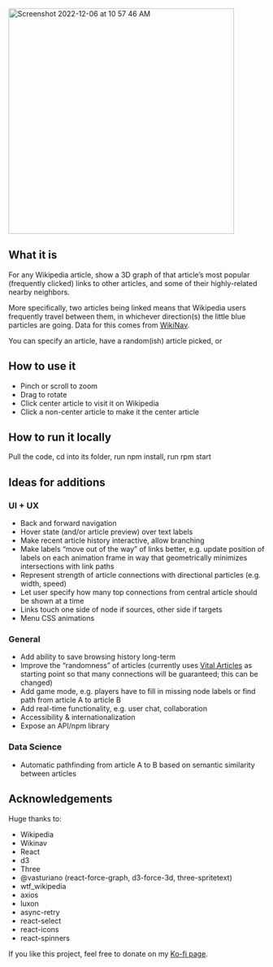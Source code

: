 <img width="444" alt="Screenshot 2022-12-06 at 10 57 46 AM" src="https://user-images.githubusercontent.com/16053305/206032613-ed67b49c-cb44-46df-b444-3a7b5777e0e5.png">

## What it is

For any Wikipedia article, show a 3D graph of that article’s most popular (frequently clicked) links to other articles, and some of their highly-related nearby neighbors. 

More specifically, two articles being linked means that Wikipedia users frequently travel between them, in whichever direction(s) the little blue particles are going. Data for this comes from [WikiNav](wikinav.toolforge.org).

You can specify an article, have a random(ish) article picked, or 

## How to use it

- Pinch or scroll to zoom
- Drag to rotate
- Click center article to visit it on Wikipedia
- Click a non-center article to make it the center article

## How to run it locally

Pull the code, cd into its folder, run npm install, run rpm start

## Ideas for additions

### UI + UX
- Back and forward navigation
- Hover state (and/or article preview) over text labels
- Make recent article history interactive, allow branching
- Make labels “move out of the way” of links better, e.g. update position of labels on each animation frame in way that geometrically minimizes intersections with link paths
- Represent strength of article connections with directional particles (e.g. width, speed)
- Let user specify how many top connections from central article should be shown at a time
- Links touch one side of node if sources, other side if targets
- Menu CSS animations

### General
- Add ability to save browsing history long-term
- Improve the “randomness” of articles (currently uses [Vital Articles](https://en.wikipedia.org/wiki/Wikipedia:Vital_articles) as starting point so that many connections will be guaranteed; this can be changed)
- Add game mode, e.g. players have to fill in missing node labels or find path from article A to article B
- Add real-time functionality, e.g. user chat, collaboration
- Accessibility & internationalization
- Expose an API/npm library

### Data Science 
- Automatic pathfinding from article A to B based on semantic similarity between articles

## Acknowledgements

Huge thanks to:
- Wikipedia
- Wikinav
- React
- d3
- Three
- @vasturiano (react-force-graph, d3-force-3d, three-spritetext)
- wtf_wikipedia
- axios
- luxon
- async-retry
- react-select
- react-icons
- react-spinners

If you like this project, feel free to donate on my [Ko-fi page](https://ko-fi.com/tylerb1).
